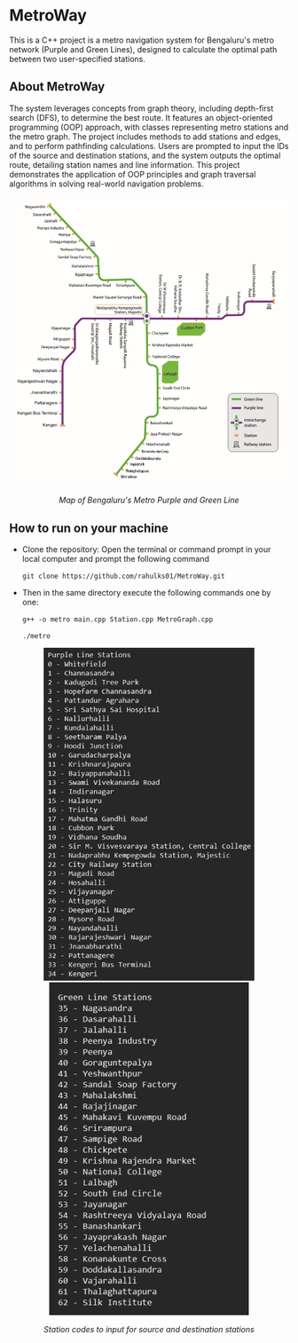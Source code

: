 # MetroWay

This is a C++ project is a metro navigation system for Bengaluru's metro network (Purple and Green Lines),
designed to calculate the optimal path between two user-specified stations.

## About MetroWay

The system leverages concepts from graph theory, including depth-first search (DFS), to determine the best route.
It features an object-oriented programming (OOP) approach, with classes representing metro stations and the metro graph.
The project includes methods to add stations and edges, and to perform pathfinding calculations.
Users are prompted to input the IDs of the source and destination stations, and the system outputs the optimal route, detailing station names and line information.
This project demonstrates the application of OOP principles and graph traversal algorithms in solving real-world navigation problems.

<p align="center">
  <img alt="metroMap" width="650" src="https://github.com/rahulks01/MetroWay/blob/master/img/MetroMap.png">
</p>
<p align="center">
  <em>Map of Bengaluru's Metro Purple and Green Line</em>
</p>

## How to run on your machine
- Clone the repository:
  Open the terminal or command prompt in your local computer and prompt the following command
  ```
  git clone https://github.com/rahulks01/MetroWay.git
  ```
- Then in the same directory execute the following commands one by one:
  ```
  g++ -o metro main.cpp Station.cpp MetroGraph.cpp
  ```
  ```
  ./metro
  ```
<p align="center">
  <img src="https://github.com/rahulks01/MetroWay/blob/master/img/PurpleLineCodes.png" alt="Image 1" height="600"/>
  <img src="https://github.com/rahulks01/MetroWay/blob/master/img/GreenLineCodes.png" alt="Image 2" height="600"/>
</p>
<p align="center">
  <em>Station codes to input for source and destination stations</em>
</p>

